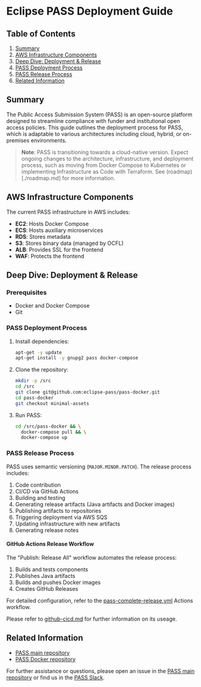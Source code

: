 # Eclipse PASS Deployment Guide

## Table of Contents
1. [Summary](#summary)
2. [AWS Infrastructure Components](#aws-infrastructure-components)
3. [Deep Dive: Deployment & Release](#deep-dive-deployment--release)
4. [PASS Deployment Process](#pass-deployment-process)
5. [PASS Release Process](#pass-release-process)
6. [Related Information](#related-information)

## Summary

The Public Access Submission System (PASS) is an open-source platform designed to streamline compliance with funder and institutional open access policies. This guide outlines the deployment process for PASS, which is adaptable to various architectures including cloud, hybrid, or on-premises environments.

> **Note**: PASS is transitioning towards a cloud-native version. Expect ongoing changes to the architecture, infrastructure, and deployment process, such as moving from Docker Compose to Kubernetes or implementing Infrastructure as Code with Terraform. See (roadmap)[./roadmap.md] for more information.

## AWS Infrastructure Components

The current PASS infrastructure in AWS includes:

- **EC2**: Hosts Docker Compose
- **ECS**: Hosts auxiliary microservices
- **RDS**: Stores metadata
- **S3**: Stores binary data (managed by OCFL)
- **ALB**: Provides SSL for the frontend
- **WAF**: Protects the frontend

## Deep Dive: Deployment & Release 

### Prerequisites
- Docker and Docker Compose
- Git

### PASS Deployment Process

1. Install dependencies:
   ```bash
   apt-get -y update
   apt-get install -y gnupg2 pass docker-compose
   ```

2. Clone the repository:
   ```bash
   mkdir -p /src
   cd /src
   git clone git@github.com:eclipse-pass/pass-docker.git
   cd pass-docker
   git checkout minimal-assets
   ```

3. Run PASS:
   ```bash
   cd /src/pass-docker && \
     docker-compose pull && \
     docker-compose up
   ```

### PASS Release Process

PASS uses semantic versioning (`MAJOR.MINOR.PATCH`). The release process includes:

1. Code contribution
2. CI/CD via GitHub Actions
3. Building and testing
4. Generating release artifacts (Java artifacts and Docker images)
5. Publishing artifacts to repositories
6. Triggering deployment via AWS SQS
7. Updating infrastructure with new artifacts
8. Generating release notes

#### GitHub Actions Release Workflow

The "Publish: Release All" workflow automates the release process:

1. Builds and tests components
2. Publishes Java artifacts
3. Builds and pushes Docker images
4. Creates GitHub Releases

For detailed configuration, refer to the [pass-complete-release.yml](https://github.com/eclipse-pass/main/blob/main/.github/workflows/pass-complete-release.yml) Actions workflow.

Please refer to [github-cicd.md](./github-cicd.md) for further information on its useage.

## Related Information

- [PASS main repository](https://github.com/eclipse-pass/main)
- [PASS Docker repository](https://github.com/eclipse-pass/pass-docker)

For further assistance or questions, please open an issue in the [PASS main repository](https://github.com/eclipse-pass/main/issues) or find us in the [PASS Slack](https://eclipse-pass.slack.com).